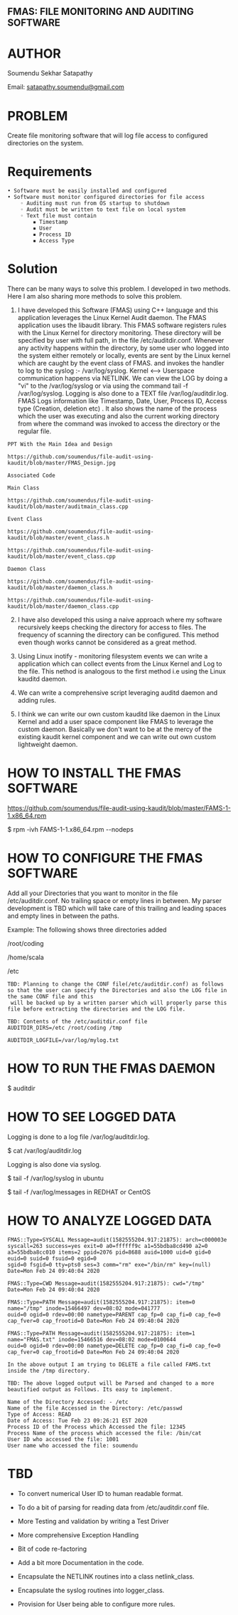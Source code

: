 ## FMAS: FILE MONITORING AND AUDITING SOFTWARE

# AUTHOR

Soumendu Sekhar Satapathy

Email: satapathy.soumendu@gmail.com

# PROBLEM
Create file monitoring software that will log file access to configured directories on the system.

# Requirements
    • Software must be easily installed and configured
    • Software must monitor configured directories for file access 
        ◦ Auditing must run from OS startup to shutdown
        ◦ Audit must be written to text file on local system
        ◦ Text file must contain 
            ▪ Timestamp
            ▪ User
            ▪ Process ID
            ▪ Access Type
            
  # Solution
  There can be many ways to solve this problem. I developed in two methods. Here I am also sharing more methods to solve this problem.
  
  1) I have developed this Software (FMAS) using C++ language and this application leverages the Linux Kernel Audit daemon. The FMAS application uses the libaudit library. This FMAS software registers rules with the Linux Kernel for directory monitoring. These directory will be specified by user with full path, in the file /etc/auditdir.conf. Whenever any activity happens within the directory, by some user who logged into the system either remotely or locally, events are sent by the Linux kernel which are caught by the event class of FMAS.
  and invokes the handler to log to the syslog :- /var/log/syslog. Kernel <--> Userspace communication happens via NETLINK. 
  We can view the LOG by doing a "vi" to the /var/log/syslog or via using the command tail -f /var/log/syslog. Logging is also done to a TEXT file /var/log/auditdir.log. FMAS Logs information like Timestamp, Date, User, Process ID, Access type (Creation, deletion etc) . It also shows the name of the process which the user was executing and also the current working directory from where the command was invoked to access the directory or the regular file.
  
    PPT With the Main Idea and Design
  
    https://github.com/soumendus/file-audit-using-kaudit/blob/master/FMAS_Design.jpg
  
    Associated Code
  
    Main Class
  
    https://github.com/soumendus/file-audit-using-kaudit/blob/master/auditmain_class.cpp
  
    Event Class
  
    https://github.com/soumendus/file-audit-using-kaudit/blob/master/event_class.h
  
    https://github.com/soumendus/file-audit-using-kaudit/blob/master/event_class.cpp
  
    Daemon Class
  
    https://github.com/soumendus/file-audit-using-kaudit/blob/master/daemon_class.h
  
    https://github.com/soumendus/file-audit-using-kaudit/blob/master/daemon_class.cpp
  
  
  
  2) I have also developed this using a naive approach where my software recursively keeps checking the directory for access to files. The frequency of scanning the directory can be configured. This method even though works cannot be considered as a great method.
  
  3) Using Linux inotify - monitoring filesystem events we can write a application which can collect events from the Linux Kernel and Log to the file. This nethod is analogous to the first method i.e using the Linux kauditd daemon.
  
  4) We can write a comprehensive script leveraging auditd daemon and adding rules.
  
  5)  I think we can write our own custom kauditd like daemon in the Linux Kernel and add a user space component like FMAS to leverage the custom daemon. Basically we don't want to be at the mercy of the existing kaudit kernel component and we can write out own custom lightweight daemon.
  
  # HOW TO INSTALL THE FMAS SOFTWARE
  
  https://github.com/soumendus/file-audit-using-kaudit/blob/master/FAMS-1-1.x86_64.rpm
  
  $ rpm -ivh FAMS-1-1.x86_64.rpm --nodeps 
  
   # HOW TO CONFIGURE THE FMAS SOFTWARE
   
   Add all your Directories that you want to monitor in the file /etc/auditdir.conf. No trailing space or empty lines in between.
   My parser development is TBD which will take care of this trailing and leading spaces and empty lines in between the paths.
   
   Example: The following shows three directories added
   
   /root/coding
   
   /home/scala
   
   /etc
   
    TBD: Planning to change the CONF file(/etc/auditdir.conf) as follows so that the user can specify the Directories and also the LOG file in the same CONF file and this
     will be backed up by a written parser which will properly parse this file before extracting the directories and the LOG file.
   
    TBD: Contents of the /etc/auditdir.conf file
    AUDITDIR_DIRS=/etc /root/coding /tmp

    AUDITDIR_LOGFILE=/var/log/mylog.txt

   
   # HOW TO RUN THE FMAS DAEMON
   
   $ auditdir
   
   # HOW TO SEE LOGGED DATA
   
   Logging is done to a log file /var/log/auditdir.log.
   
   $ cat /var/log/auditdir.log
   
   Logging is also done via syslog.
   
   $ tail -f /var/log/syslog in ubuntu
   
   $ tail -f /var/log/messages in REDHAT or CentOS
   
   
   # HOW TO ANALYZE LOGGED DATA
   
    FMAS::Type=SYSCALL Message=audit(1582555204.917:21875): arch=c000003e syscall=263 success=yes exit=0 a0=ffffff9c a1=55bdba8cd490 a2=0 a3=55bdba8cc010 items=2 ppid=2076 pid=8688 auid=1000 uid=0 gid=0 euid=0 suid=0 fsuid=0 egid=0 
    sgid=0 fsgid=0 tty=pts0 ses=3 comm="rm" exe="/bin/rm" key=(null) Date=Mon Feb 24 09:40:04 2020
    
    FMAS::Type=CWD Message=audit(1582555204.917:21875): cwd="/tmp" Date=Mon Feb 24 09:40:04 2020
    
    FMAS::Type=PATH Message=audit(1582555204.917:21875): item=0 name="/tmp" inode=15466497 dev=08:02 mode=041777 
    ouid=0 ogid=0 rdev=00:00 nametype=PARENT cap_fp=0 cap_fi=0 cap_fe=0 cap_fver=0 cap_frootid=0 Date=Mon Feb 24 09:40:04 2020
    
    FMAS::Type=PATH Message=audit(1582555204.917:21875): item=1 name="FMAS.txt" inode=15466516 dev=08:02 mode=0100644 
    ouid=0 ogid=0 rdev=00:00 nametype=DELETE cap_fp=0 cap_fi=0 cap_fe=0 cap_fver=0 cap_frootid=0 Date=Mon Feb 24 09:40:04 2020

    In the above output I am trying to DELETE a file called FAMS.txt inside the /tmp directory.
    
    TBD: The above logged output will be Parsed and changed to a more beautified output as Follows. Its easy to implement.
    
    Name of the Directory Accessed: - /etc
    Name of the file Accessed in the Directory: /etc/passwd
    Type of Access: READ
    Date of Access: Tue Feb 23 09:26:21 EST 2020
    Process ID of the Process which Accessed the file: 12345
    Process Name of the process which accessed the file: /bin/cat
    User ID who accessed the file: 1001
    User name who accessed the file: soumendu
    
    


   # TBD
   
   - To convert numerical User ID to human readable format.
   
   - To do a bit of parsing for reading data from /etc/auditdir.conf file.
   
   - More Testing and validation by writing a Test Driver
   
   - More comprehensive Exception Handling
   
   - Bit of code re-factoring
   
   - Add a bit more Documentation in the code.
   
   - Encapsulate the NETLINK routines into a class netlink_class.
   
   - Encapsulate the syslog routines into logger_class.
         
   - Provision for User being able to configure more rules.
   
  
